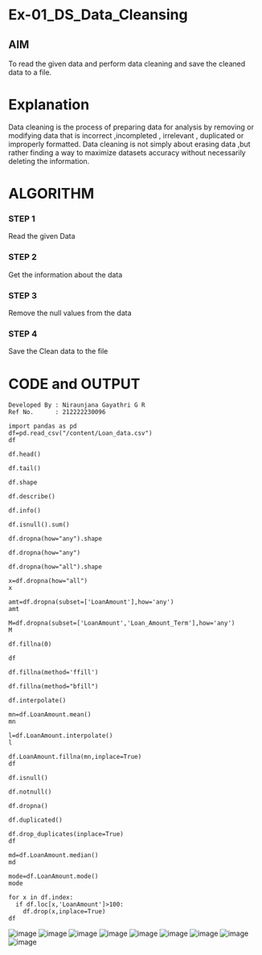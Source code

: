 # Ex-01_DS_Data_Cleansing


## AIM
To read the given data and perform data cleaning and save the cleaned data to a file. 

# Explanation
Data cleaning is the process of preparing data for analysis by removing or modifying data that is incorrect ,incompleted , irrelevant , duplicated or improperly formatted. 
Data cleaning is not simply about erasing data ,but rather finding a way to maximize datasets accuracy without necessarily deleting the information. 

# ALGORITHM
### STEP 1
Read the given Data
### STEP 2
Get the information about the data
### STEP 3
Remove the null values from the data
### STEP 4
Save the Clean data to the file

# CODE and OUTPUT
```
Developed By : Niraunjana Gayathri G R
Ref No.      : 212222230096
```
```
import pandas as pd
df=pd.read_csv("/content/Loan_data.csv")
df

df.head()

df.tail()

df.shape

df.describe()

df.info()

df.isnull().sum()

df.dropna(how="any").shape

df.dropna(how="any")

df.dropna(how="all").shape

x=df.dropna(how="all")
x

amt=df.dropna(subset=['LoanAmount'],how='any')
amt

M=df.dropna(subset=['LoanAmount','Loan_Amount_Term'],how='any')
M

df.fillna(0)

df

df.fillna(method='ffill')

df.fillna(method="bfill")

df.interpolate()

mn=df.LoanAmount.mean()
mn

l=df.LoanAmount.interpolate()
l

df.LoanAmount.fillna(mn,inplace=True)
df

df.isnull()

df.notnull()

df.dropna()

df.duplicated()

df.drop_duplicates(inplace=True)
df

md=df.LoanAmount.median()
md

mode=df.LoanAmount.mode()
mode

for x in df.index:
  if df.loc[x,'LoanAmount']>100:
    df.drop(x,inplace=True)
df
```
![image](https://github.com/niraunjana/ODD2023-Datascience-Ex01/assets/119395610/99761dfe-25ae-4aa5-8dbb-8ef4e069da1a)
![image](https://github.com/niraunjana/ODD2023-Datascience-Ex01/assets/119395610/121b535a-92ae-4c74-91fa-86b35e12ef14)
![image](https://github.com/niraunjana/ODD2023-Datascience-Ex01/assets/119395610/dc0559e2-709d-42cf-816b-a6f2f6822d93)
![image](https://github.com/niraunjana/ODD2023-Datascience-Ex01/assets/119395610/149d840d-aada-4d7c-b427-45804e43548c)
![image](https://github.com/niraunjana/ODD2023-Datascience-Ex01/assets/119395610/6b3db76f-3113-4d45-bbe8-7a06d783f423)
![image](https://github.com/niraunjana/ODD2023-Datascience-Ex01/assets/119395610/6b4a1492-7d37-4cdb-a0db-83c682ac4e37)
![image](https://github.com/niraunjana/ODD2023-Datascience-Ex01/assets/119395610/c7f1798b-f6b6-4a6a-9ad7-7655233d079a)
![image](https://github.com/niraunjana/ODD2023-Datascience-Ex01/assets/119395610/ea8d68ea-ae48-41d1-b1c6-cd0ae6e35a94)
![image](https://github.com/niraunjana/ODD2023-Datascience-Ex01/assets/119395610/81d9fef7-02d1-4942-824b-af746f2b49d0)








